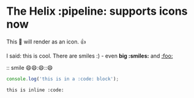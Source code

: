 # The **Helix** :pipeline: supports icons now

This :tada: will render as an icon. :thumbsup:

I said: this is cool. There are smiles :) - even **big :smiles:** and [:foo:](http://www.example.com/)

:: smile :smile::smile:::smile::::smile:

```javascript
console.log('this is in a :code: block');
```
`this is inline :code:`